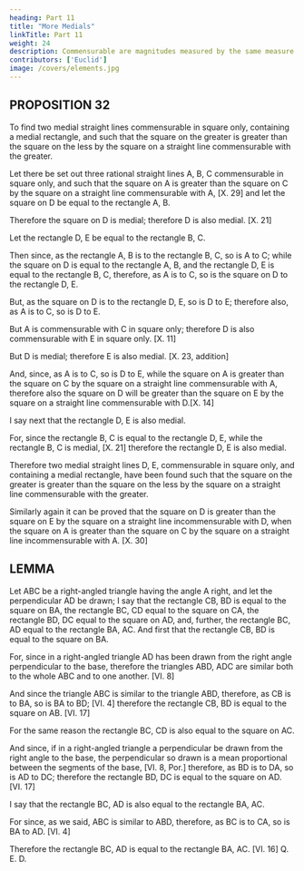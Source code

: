 ```yaml
---
heading: Part 11
title: "More Medials"
linkTitle: Part 11
weight: 24
description: Commensurable are magnitudes measured by the same measure
contributors: ['Euclid']
image: /covers/elements.jpg
---
```



## PROPOSITION 32

To find two medial straight lines commensurable in square only, containing a medial rectangle, and such that the square on the greater is greater than the square on the less by the square on a straight line commensurable with the greater.

Let there be set out three rational straight lines A, B, C commensurable in square only, and such that the square on A is greater than the square on C by the square on a straight line commensurable with A, [X. 29] and let the square on D be equal to the rectangle A, B.

Therefore the square on D is medial; therefore D is also medial. [X. 21]

Let the rectangle D, E be equal to the rectangle B, C.

Then since, as the rectangle A, B is to the rectangle B, C, so is A to C; while the square on D is equal to the rectangle A, B, and the rectangle D, E is equal to the rectangle B, C, therefore, as A is to C, so is the square on D to the rectangle D, E.

But, as the square on D is to the rectangle D, E, so is D to E; therefore also, as A is to C, so is D to E.

But A is commensurable with C in square only; therefore D is also commensurable with E in square only. [X. 11]

But D is medial; therefore E is also medial. [X. 23, addition]

And, since, as A is to C, so is D to E, while the square on A is greater than the square on C by the square on a straight line commensurable with A, therefore also the square on D will be greater than the square on E by the square on a straight line commensurable with D.[X. 14]

I say next that the rectangle D, E is also medial.

For, since the rectangle B, C is equal to the rectangle D, E, while the rectangle B, C is medial, [X. 21] therefore the rectangle D, E is also medial.

Therefore two medial straight lines D, E, commensurable in square only, and containing a medial rectangle, have been found such that the square on the greater is greater than the square on the less by the square on a straight line commensurable with the greater.

Similarly again it can be proved that the square on D is greater than the square on E by the square on a straight line incommensurable with D, when the square on A is greater than the square on C by the square on a straight line incommensurable with A. [X. 30]


## LEMMA

Let ABC be a right-angled triangle having the angle A right, and let the perpendicular AD be drawn; I say that the rectangle CB, BD is equal to the square on BA, the rectangle BC, CD equal to the square on CA, the rectangle BD, DC equal to the square on AD, and, further, the rectangle BC, AD equal to the rectangle BA, AC.
And first that the rectangle CB, BD is equal to the square on BA.

For, since in a right-angled triangle AD has been drawn from the right angle perpendicular to the base, therefore the triangles ABD, ADC are similar both to the whole ABC and to one another. [VI. 8]

And since the triangle ABC is similar to the triangle ABD, therefore, as CB is to BA, so is BA to BD; [VI. 4] therefore the rectangle CB, BD is equal to the square on AB. [VI. 17]

For the same reason the rectangle BC, CD is also equal to the square on AC.

And since, if in a right-angled triangle a perpendicular be drawn from the right angle to the base, the perpendicular so drawn is a mean proportional between the segments of the base, [VI. 8, Por.] therefore, as BD is to DA, so is AD to DC; therefore the rectangle BD, DC is equal to the square on AD. [VI. 17]

I say that the rectangle BC, AD is also equal to the rectangle BA, AC.

For since, as we said, ABC is similar to ABD, therefore, as BC is to CA, so is BA to AD. [VI. 4]

Therefore the rectangle BC, AD is equal to the rectangle BA, AC. [VI. 16] Q. E. D.


